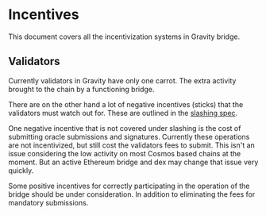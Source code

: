 # Incentives

This document covers all the incentivization systems in Gravity bridge.

## Validators

Currently validators in Gravity have only one carrot. The extra activity brought to the chain by a functioning bridge.

There are on the other hand a lot of negative incentives (sticks) that the validators must watch out for. These are outlined in the [slashing spec](/spec/slashing-spec.md).

One negative incentive that is not covered under slashing is the cost of submitting oracle submissions and signatures. Currently these operations are not incentivized, but still cost the validators fees to submit. This isn't an issue considering the low activity on most Cosmos based chains at the moment. But an active Ethereum bridge and dex may change that issue very quickly.

Some positive incentives for correctly participating in the operation of the bridge should be under consideration. In addition to eliminating the fees for mandatory submissions.
